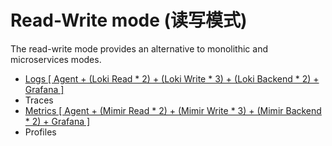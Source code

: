 # Read-Write mode (读写模式)

The read-write mode provides an alternative to monolithic and microservices modes.

- [Logs [ Agent + (Loki Read * 2) + (Loki Write * 3) + (Loki Backend * 2) + Grafana ]](./logs)
- Traces
- [Metrics [ Agent + (Mimir Read * 2) + (Mimir Write * 3) + (Mimir Backend * 2) + Grafana ]](./metrics)
- Profiles
